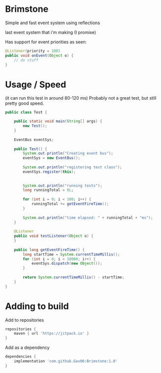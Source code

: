 # Brimstone
Simple and fast event system using reflections

last event system that i'm making (I promise)

Has support for event priorities as seen:

```java
@Listener(priority = 100)
public void onEvent(Object o) {
	// do stuff
}
```

# Usage / Speed

(it can run this test in around 80-120 ms)
Probably not a great test, but still pretty good speed.

```java
public class Test {

	public static void main(String[] args) {
		new Test();
	}
	
	EventBus eventSys;
	
	public Test() {
		System.out.println("Creating event bus");
		eventSys = new EventBus();
		
		System.out.println("registering test class");
		eventSys.register(this);
		
		
		System.out.println("running tests");
		long runningTotal = 0L;
		
		for (int i = 0; i < 100; i++) {
			runningTotal += getEventFireTime();
		}
		
		System.out.println("time elapsed: " + runningTotal + "ms");
	}
	
	@Listener
	public void testListener(Object o) {
	}
	
	public long getEventFireTime() {
		long startTime = System.currentTimeMillis();
		for (int i = 0; i < 10000; i++) {
			eventSys.dispatch(new Object());
		}
		
		return System.currentTimeMillis() - startTime;
	}
}
```

# Adding to build

Add to repositories
```gradle
repositories {
	maven { url 'https://jitpack.io' }
}
```

Add as a dependency
```gradle
dependencies {
	implementation 'com.github.Gav06:Brimstone:1.0'
}
